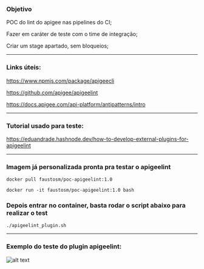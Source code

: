 ### Objetivo

POC do lint do apigee nas pipelines do CI;

Fazer em caráter de teste com o time de integração;

Criar um stage apartado, sem bloqueios;

---
### Links úteis:

https://www.npmjs.com/package/apigeecli

https://github.com/apigee/apigeelint

https://docs.apigee.com/api-platform/antipatterns/intro

---
### Tutorial usado para teste:

https://eduandrade.hashnode.dev/how-to-develop-external-plugins-for-apigeelint

---
### Imagem já personalizada pronta pra testar o apigeelint

    docker pull faustosm/poc-apigeelint:1.0

    docker run -it faustosm/poc-apigeelint:1.0 bash

### Depois entrar no container, basta rodar o script abaixo para realizar o test

    ./apigeelint_plugin.sh

---
### Exemplo do teste do plugin apigeelint:

![alt text](https://github.com/faustosm/poc-apigee/blob/main/image/apigeelint.png)

